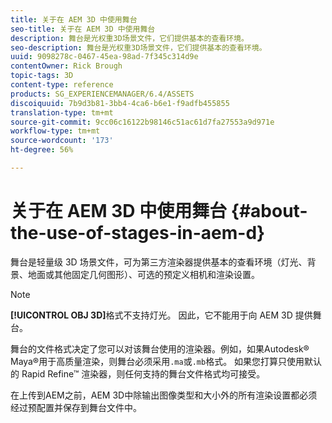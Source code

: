 ```yaml
---
title: 关于在 AEM 3D 中使用舞台
seo-title: 关于在 AEM 3D 中使用舞台
description: 舞台是光权重3D场景文件，它们提供基本的查看环境。
seo-description: 舞台是光权重3D场景文件，它们提供基本的查看环境。
uuid: 9098278c-0467-45ea-98ad-7f345c314d9e
contentOwner: Rick Brough
topic-tags: 3D
content-type: reference
products: SG_EXPERIENCEMANAGER/6.4/ASSETS
discoiquuid: 7b9d3b81-3bb4-4ca6-b6e1-f9adfb455855
translation-type: tm+mt
source-git-commit: 9cc06c16122b98146c51ac61d7fa27553a9d971e
workflow-type: tm+mt
source-wordcount: '173'
ht-degree: 56%

---
```



# 关于在 AEM 3D 中使用舞台 {#about-the-use-of-stages-in-aem-d}

舞台是轻量级 3D 场景文件，可为第三方渲染器提供基本的查看环境（灯光、背景、地面或其他固定几何图形）、可选的预定义相机和渲染设置。

>[!NOTE]
>
>**[!UICONTROL OBJ 3D]**&#x200B;格式不支持灯光。 因此，它不能用于向 AEM 3D 提供舞台。

舞台的文件格式决定了您可以对该舞台使用的渲染器。例如，如果Autodesk® Maya®用于高质量渲染，则舞台必须采用`.ma`或`.mb`格式。 如果您打算只使用默认的 Rapid Refine™ 渲染器，则任何支持的舞台文件格式均可接受。

在上传到AEM之前，AEM 3D中除输出图像类型和大小外的所有渲染设置都必须经过预配置并保存到舞台文件中。